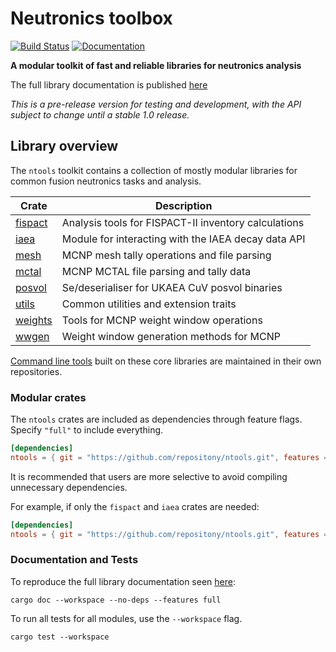 # Neutronics toolbox

[![Build Status][test-img]][test-url]
[![Documentation][doc-img]][doc-url]

[test-img]: https://github.com/repositony/ntools/actions/workflows/tests.yml/badge.svg
[test-url]: https://github.com/repositony/ntools/actions/workflows/tests.yml

[doc-img]: https://github.com/repositony/ntools/actions/workflows/documentation.yml/badge.svg
[doc-url]: https://repositony.github.io/ntools/index.html

**A modular toolkit of fast and reliable libraries for neutronics analysis**

The full library documentation is published [here](https://repositony.github.io/ntools/index.html)

*This is a pre-release version for testing and development, with the API subject to change until a stable 1.0 release.*

## Library overview

The `ntools` toolkit contains a collection of mostly modular libraries for
common fusion neutronics tasks and analysis.

| Crate | Description |
| ----- | ----------- |
| [fispact](https://repositony.github.io/ntools/ntools/fispact/index.html) | Analysis tools for FISPACT-II inventory calculations  |
| [iaea](https://repositony.github.io/ntools/ntools/iaea/index.html)       | Module for interacting with the IAEA decay data API   |
| [mesh](https://repositony.github.io/ntools/ntools/mesh/index.html)       | MCNP mesh tally operations and file parsing           |
| [mctal](https://repositony.github.io/ntools/ntools/mctal/index.html)     | MCNP MCTAL file parsing and tally data                |
| [posvol](https://repositony.github.io/ntools/ntools/posvol/index.html)   | Se/deserialiser for UKAEA CuV posvol binaries         |
| [utils](https://repositony.github.io/ntools/ntools/utils/index.html)     | Common utilities and extension traits                 |
| [weights](https://repositony.github.io/ntools/ntools/weights/index.html) | Tools for MCNP weight window operations               |
| [wwgen](https://repositony.github.io/ntools/ntools/wwgen/index.html)     | Weight window generation methods for MCNP             |

[Command line tools](https://github.com/repositony?tab=repositories&q=&type=&language=rust&sort=)
built on these core libraries are maintained in their own repositories.

### Modular crates

The `ntools` crates are included as dependencies through feature flags. Specify
`"full"` to include everything.

```toml
[dependencies]
ntools = { git = "https://github.com/repositony/ntools.git", features = ["full"] }
```

It is recommended that users are more selective to avoid compiling unnecessary
dependencies.

For example, if only the `fispact` and `iaea` crates are needed:

```toml
[dependencies]
ntools = { git = "https://github.com/repositony/ntools.git", features = ["fispact", "iaea"] }
```

### Documentation and Tests

To reproduce the full library documentation seen
[here](https://repositony.github.io/ntools/index.html):

```shell
cargo doc --workspace --no-deps --features full
```

To run all tests for all modules, use the `--workspace` flag.

```shell
cargo test --workspace
```
